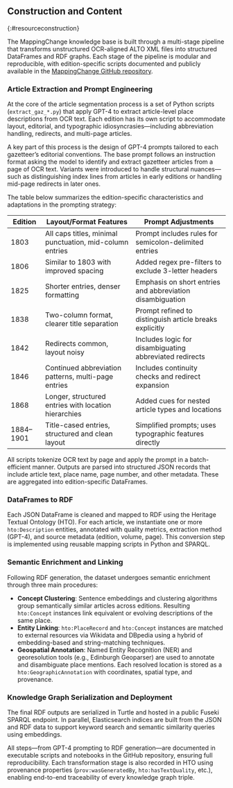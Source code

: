## Construction and Content
{:#resourceconstruction}

The MappingChange knowledge base is built through a multi-stage pipeline that transforms unstructured OCR-aligned ALTO XML files into structured DataFrames and RDF graphs. Each stage of the pipeline is modular and reproducible, with edition-specific scripts documented and publicly available in the [MappingChange GitHub repository](https://github.com/francesNLP/MappingChange).

### Article Extraction and Prompt Engineering

At the core of the article segmentation process is a set of Python scripts (`extract_gaz_*.py`) that apply GPT-4 to extract article-level place descriptions from OCR text. Each edition has its own script to accommodate layout, editorial, and typographic idiosyncrasies—including abbreviation handling, redirects, and multi-page articles.

A key part of this process is the design of GPT-4 prompts tailored to each gazetteer’s editorial conventions. The base prompt follows an instruction format asking the model to identify and extract gazetteer articles from a page of OCR text. Variants were introduced to handle structural nuances—such as distinguishing index lines from articles in early editions or handling mid-page redirects in later ones.

The table below summarizes the edition-specific characteristics and adaptations in the prompting strategy:

| **Edition** | **Layout/Format Features**                                | **Prompt Adjustments**                                  |
|-------------|------------------------------------------------------------|----------------------------------------------------------|
| 1803        | All caps titles, minimal punctuation, mid-column entries   | Prompt includes rules for semicolon-delimited entries    |
| 1806        | Similar to 1803 with improved spacing                      | Added regex pre-filters to exclude 3-letter headers      |
| 1825        | Shorter entries, denser formatting                         | Emphasis on short entries and abbreviation disambiguation |
| 1838        | Two-column format, clearer title separation                | Prompt refined to distinguish article breaks explicitly  |
| 1842        | Redirects common, layout noisy                             | Includes logic for disambiguating abbreviated redirects  |
| 1846        | Continued abbreviation patterns, multi-page entries        | Includes continuity checks and redirect expansion        |
| 1868        | Longer, structured entries with location hierarchies       | Added cues for nested article types and locations        |
| 1884–1901   | Title-cased entries, structured and clean layout           | Simplified prompts; uses typographic features directly   |

All scripts tokenize OCR text by page and apply the prompt in a batch-efficient manner. Outputs are parsed into structured JSON records that include article text, place name, page number, and other metadata. These are aggregated into edition-specific DataFrames.

### DataFrames to RDF

Each JSON DataFrame is cleaned and mapped to RDF using the Heritage Textual Ontology (HTO). For each article, we instantiate one or more `hto:Description` entities, annotated with quality metrics, extraction method (GPT-4), and source metadata (edition, volume, page). This conversion step is implemented using reusable mapping scripts in Python and SPARQL.

### Semantic Enrichment and Linking

Following RDF generation, the dataset undergoes semantic enrichment through three main procedures:

- **Concept Clustering**: Sentence embeddings and clustering algorithms group semantically similar articles across editions. Resulting `hto:Concept` instances link equivalent or evolving descriptions of the same place.
- **Entity Linking**: `hto:PlaceRecord` and `hto:Concept` instances are matched to external resources via Wikidata and DBpedia using a hybrid of embedding-based and string-matching techniques.
- **Geospatial Annotation**: Named Entity Recognition (NER) and georesolution tools (e.g., Edinburgh Geoparser) are used to annotate and disambiguate place mentions. Each resolved location is stored as a `hto:GeographicAnnotation` with coordinates, spatial type, and provenance.

### Knowledge Graph Serialization and Deployment

The final RDF outputs are serialized in Turtle and hosted in a public Fuseki SPARQL endpoint. In parallel, Elasticsearch indices are built from the JSON and RDF data to support keyword search and semantic similarity queries using embeddings.

All steps—from GPT-4 prompting to RDF generation—are documented in executable scripts and notebooks in the GitHub repository, ensuring full reproducibility. Each transformation stage is also recorded in HTO using provenance properties (`prov:wasGeneratedBy`, `hto:hasTextQuality`, etc.), enabling end-to-end traceability of every knowledge graph triple.

